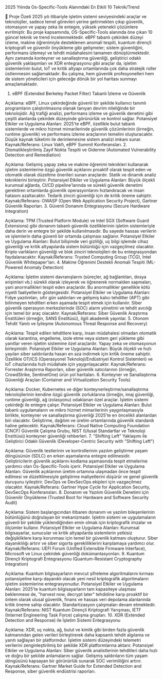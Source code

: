 2025 Yılında Os-Specific-Tools Alanındaki En Etkili 10 Teknik/Trend

📌 Proje Özeti
2025 yılı itibariyle işletim sistemi seviyesindeki araçlar ve teknolojiler, sadece temel görevleri yerine getirmekten çıkıp güvenlik, otomasyon ve yapay zeka ile entegre, yüksek yetenekli çözümlere evrilmiştir. Bu proje kapsamında, OS-Specific-Tools alanında öne çıkan 10 güncel teknik ve trend incelenmektedir. eBPF tabanlı çekirdek düzeyi izleme, makine öğrenimiyle desteklenen anomali tespiti, kuantum dirençli kriptografi ve güvenilir önyükleme gibi gelişmeler; sistem güvenliğini, performans izlemeyi ve tehdit müdahalesini tamamen dönüştürmektedir. Aynı zamanda konteyner ve sanallaştırma güvenliği, geliştirici odaklı güvenlik yaklaşımları ve XDR entegrasyonu gibi araçlar da, işletim sistemlerinin bulut, IoT ve kritik altyapı ortamlarında çok daha stratejik roller üstlenmesini sağlamaktadır. Bu çalışma, hem güvenlik profesyonelleri hem de sistem yöneticileri için geleceğe dönük bir yol haritası sunmayı amaçlamaktadır.

1. eBPF (Extended Berkeley Packet Filter) Tabanlı İzleme ve Güvenlik

Açıklama: eBPF, Linux çekirdeğinde güvenli bir şekilde kullanıcı tanımlı programların çalıştırılmasına olanak tanıyan devrim niteliğinde bir teknolojidir. Ağ trafiği analizi, performans izleme ve güvenlik denetimi gibi çeşitli alanlarda çekirdek düzeyinde görünürlük ve kontrol sağlar.
Potansiyel Etkiler ve Uygulama Alanları: 2025'te eBPF, özellikle bulut tabanlı sistemlerde ve mikro hizmet mimarilerinde güvenlik çözümlerinin (örneğin, runtime güvenlik) ve performans izleme araçlarının temelini oluşturacaktır. Düşük kaynak tüketimi ile derinlemesine sistem analizi imkanı sunar.
Kaynak/Referans: Linux Vakfı, eBPF Summit Konferansları.
2. Otomatikleştirilmiş Zayıf Nokta Tespiti ve Giderme (Automated Vulnerability Detection and Remediation)

Açıklama: Gelişmiş yapay zeka ve makine öğrenimi teknikleri kullanarak işletim sistemlerine özgü güvenlik açıklarını proaktif olarak tespit eden ve otomatik olarak düzeltme önerileri sunan araçlardır. Statik ve dinamik analiz tekniklerini birleştirir.
Potansiyel Etkiler ve Uygulama Alanları: Büyük ölçekli kurumsal ağlarda, CI/CD pipeline'larında ve sürekli güvenlik denetimi gerektiren ortamlarda güvenlik operasyonlarını hızlandıracak ve insan hatasını azaltacaktır. Tedarik zinciri güvenliği için de kritik öneme sahiptir.
Kaynak/Referans: OWASP (Open Web Application Security Project), Gartner Güvenlik Raporları.
3. Güvenli Donanım Entegrasyonu (Secure Hardware Integration)

Açıklama: TPM (Trusted Platform Module) ve Intel SGX (Software Guard Extensions) gibi donanım tabanlı güvenlik özelliklerinin işletim sistemleriyle daha derin ve entegre bir şekilde kullanılmasıdır. Bu sayede hassas verilerin ve işlemlerin daha güvenli bir ortamda çalışması sağlanır.
Potansiyel Etkiler ve Uygulama Alanları: Bulut bilişimde veri gizliliği, uç bilgi işlemde cihaz güvenliği ve kritik altyapılarda sistem bütünlüğü için vazgeçilmez olacaktır. Kripto varlıkların güvenliği ve blok zinciri teknolojileri de bu entegrasyondan faydalanacaktır.
Kaynak/Referans: Trusted Computing Group (TCG), Intel Güvenlik Whitepaper'ları.
4. Makine Öğrenimi Destekli Anomali Tespiti (ML-Powered Anomaly Detection)

Açıklama: İşletim sistemi davranışlarını (süreçler, ağ bağlantıları, dosya erişimleri vb.) sürekli olarak izleyerek ve öğrenerek normalden sapmaları, yani anormallikleri tespit eden araçlardır. Bu anormallikler genellikle kötü niyetli faaliyetlerin göstergesidir.
Potansiyel Etkiler ve Uygulama Alanları: Fidye yazılımları, sıfır gün saldırıları ve gelişmiş kalıcı tehditler (APT) gibi bilinmeyen tehditleri erken aşamada tespit etmek için kullanılır. Siber güvenlik operasyon merkezlerinde (SOC) alarm yönetimi ve tehdit avcılığı için temel bir araç olacaktır.
Kaynak/Referans: Siber Güvenlik Araştırma Enstitüleri (örneğin, SANS Enstitüsü), ilgili akademik yayınlar.
5. Otonom Tehdit Yanıtı ve İyileşme (Autonomous Threat Response and Recovery)

Açıklama: Tespit edilen tehditlere karşı, insan müdahalesi olmadan otomatik olarak karantina, engelleme, izole etme veya sistem geri yükleme gibi yanıtlar veren işletim sistemine özel araçlardır. Yapay zeka ve otomasyonun birleşimidir.
Potansiyel Etkiler ve Uygulama Alanları: Büyük ölçekli ve hızlı yayılan siber saldırılarda hasarı en aza indirmek için kritik öneme sahiptir. Özellikle OT/ICS (Operasyonel Teknoloji/Endüstriyel Kontrol Sistemleri) ve IoT cihazlarında hızlı müdahale için yaygınlaşacaktır.
Kaynak/Referans: Forrester Araştırma Raporları, siber güvenlik satıcılarının (örneğin, CrowdStrike, SentinelOne) ürün yol haritaları.
6. Konteyner ve Sanallaştırma Güvenliği Araçları (Container and Virtualization Security Tools)

Açıklama: Docker, Kubernetes ve diğer konteynerleştirme/sanallaştırma teknolojilerinin kendine özgü güvenlik zorluklarına (örneğin, imaj güvenliği, runtime güvenliği, ağ izolasyonu) odaklanan özel araçlar. İşletim sistemi çekirdeği ile entegre çalışır.
Potansiyel Etkiler ve Uygulama Alanları: Bulut tabanlı uygulamaların ve mikro hizmet mimarilerinin yaygınlaşmasıyla birlikte, konteyner ve sanallaştırma güvenliği 2025'te en öncelikli alanlardan biri olacaktır. Geliştirme, dağıtım ve üretim ortamlarında güvenlik standardı haline gelecektir.
Kaynak/Referans: Cloud Native Computing Foundation (CNCF) Güvenlik Çalışma Grubu, NIST (Ulusal Standartlar ve Teknoloji Enstitüsü) konteyner güvenliği rehberleri.
7. "Shifting Left" Yaklaşımı ile Geliştirici Odaklı Güvenlik (Developer-Centric Security with "Shifting Left")

Açıklama: Güvenlik testlerinin ve kontrollerinin yazılım geliştirme yaşam döngüsünün (SDLC) en erken aşamalarına entegre edilmesidir. Geliştiricilerin güvenlik açıklarını kodlama aşamasında tespit etmelerine yardımcı olan Os-Specific-Tools içerir.
Potansiyel Etkiler ve Uygulama Alanları: Güvenlik açıklarının üretim ortamına ulaşmadan önce tespit edilmesi ve düzeltilmesiyle geliştirme maliyetlerini düşürür ve genel güvenlik duruşunu iyileştirir. DevOps ve DevSecOps ekipleri için vazgeçilmez olacaktır.
Kaynak/Referans: Gartner Hype Cycle for Application Security, DevSecOps Konferansları.
8. Donanım ve Yazılım Güvenlik Denetimi için Güvenilir Önyükleme (Trusted Boot for Hardware and Software Security Audit)

Açıklama: Sistem başlangıcından itibaren donanım ve yazılım bileşenlerinin bütünlüğünü doğrulayan bir mekanizmadır. İşletim sistemi ve uygulamaların güvenli bir şekilde yüklendiğinden emin olmak için kriptografik imzalar ve ölçümler kullanır.
Potansiyel Etkiler ve Uygulama Alanları: Kurumsal bilgisayarlar, sunucular ve kritik altyapılarda sistemlerin yetkisiz değişikliklere karşı korunması için temel bir güvenlik katmanı oluşturur. Siber dayanıklılığı artırır ve siber sigorta gerekliliklerini karşılamaya yardımcı olur.
Kaynak/Referans: UEFI Forum (Unified Extensible Firmware Interface), Microsoft ve Linux çekirdek güvenliği dokümantasyonları.
9. Kuantum Dirençli Kriptografi Entegrasyonu (Quantum-Resistant Cryptography Integration)

Açıklama: Kuantum bilgisayarların mevcut şifreleme algoritmalarını kırması potansiyeline karşı dayanıklı olacak yeni nesil kriptografik algoritmaların işletim sistemlerine entegrasyonudur.
Potansiyel Etkiler ve Uygulama Alanları: 2025'te kuantum bilgisayarların tam kapasiteye ulaşması beklenmese de, "harvest now, decrypt later" tehdidine karşı proaktif bir önlem olarak ulusal güvenlik, finans ve hassas veri depolama alanlarında kritik öneme sahip olacaktır. Standartizasyon çalışmaları devam etmektedir.
Kaynak/Referans: NIST Kuantum Dirençli Kriptografi Yarışması, IETF (Internet Engineering Task Force) çalışma grupları.
10. XDR (Extended Detection and Response) ile İşletim Sistemi Entegrasyonu

Açıklama: XDR, uç nokta, ağ, bulut ve kimlik gibi birden fazla güvenlik katmanından gelen verileri birleştirerek daha kapsamlı tehdit algılama ve yanıtı sağlayan bir platformdur. İşletim sistemi düzeyindeki telemetri verilerini zenginleştirilmiş bir şekilde XDR platformlarına aktarır.
Potansiyel Etkiler ve Uygulama Alanları: Siber güvenlik analistlerinin tehditleri daha hızlı ve doğru bir şekilde anlamalarını sağlar. Gelişmiş saldırıların tüm yaşam döngüsünü kapsayan bir görünürlük sunarak SOC verimliliğini artırır.
Kaynak/Referans: Gartner Market Guide for Extended Detection and Response, siber güvenlik endüstrisi raporları.
